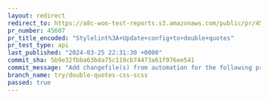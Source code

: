 ```yaml
---
layout: redirect
redirect_to: https://a8c-woo-test-reports.s3.amazonaws.com/public/pr/45607/api/index.html
pr_number: 45607
pr_title_encoded: "Stylelint%3A+Update+config+to+double+quotes"
pr_test_type: api
last_published: "2024-03-25 22:31:30 +0000"
commit_sha: 5b9e32fbba63bda75c119cb74473a61f976ee541
commit_message: "Add changefile(s) from automation for the following project(s): wooco…"
branch_name: try/double-quotes-css-scss
passed: true
---
```

